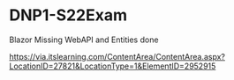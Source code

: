 # DNP1-S22Exam
Blazor Missing
WebAPI and Entities done

https://via.itslearning.com/ContentArea/ContentArea.aspx?LocationID=27821&LocationType=1&ElementID=2952915
